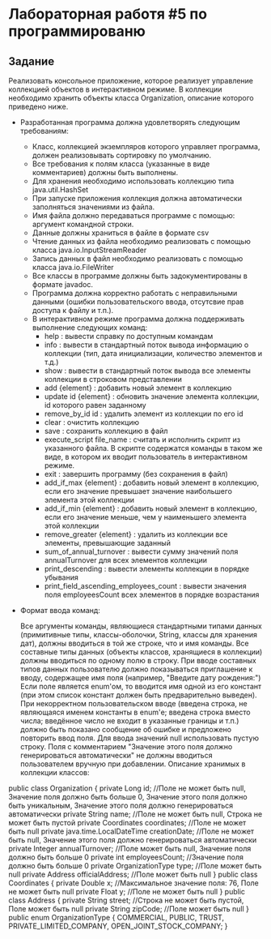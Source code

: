 # Лабораторная работя #5 по программированю

## Задание
Реализовать консольное приложение, которое реализует управление коллекцией объектов в интерактивном режиме. В коллекции необходимо хранить объекты класса Organization, описание которого приведено ниже.

- Разработанная программа должна удовлетворять следующим требованиям:
  - Класс, коллекцией экземпляров которого управляет программа, должен реализовывать сортировку по умолчанию.
  - Все требования к полям класса (указанные в виде комментариев) должны быть выполнены.
  - Для хранения необходимо использовать коллекцию типа java.util.HashSet
  - При запуске приложения коллекция должна автоматически заполняться значениями из файла.
  - Имя файла должно передаваться программе с помощью: аргумент командной строки.
  - Данные должны храниться в файле в формате csv
  - Чтение данных из файла необходимо реализовать с помощью класса java.io.InputStreamReader
  - Запись данных в файл необходимо реализовать с помощью класса java.io.FileWriter
  - Все классы в программе должны быть задокументированы в формате javadoc.
  - Программа должна корректно работать с неправильными данными (ошибки пользовательского ввода, отсутсвие прав доступа к файлу и т.п.).
  - В интерактивном режиме программа должна поддерживать выполнение следующих команд:
    - help : вывести справку по доступным командам
    - info : вывести в стандартный поток вывода информацию о коллекции (тип, дата инициализации, количество элементов и т.д.)
    - show : вывести в стандартный поток вывода все элементы коллекции в строковом представлении
    - add {element} : добавить новый элемент в коллекцию
    - update id {element} : обновить значение элемента коллекции, id которого равен заданному
    - remove_by_id id : удалить элемент из коллекции по его id
    - clear : очистить коллекцию
    - save : сохранить коллекцию в файл
    - execute_script file_name : считать и исполнить скрипт из указанного файла. В скрипте содержатся команды в таком же виде, в котором их вводит пользователь в интерактивном режиме.
    - exit : завершить программу (без сохранения в файл)
    - add_if_max {element} : добавить новый элемент в коллекцию, если его значение превышает значение наибольшего элемента этой коллекции
    - add_if_min {element} : добавить новый элемент в коллекцию, если его значение меньше, чем у наименьшего элемента этой коллекции
    - remove_greater {element} : удалить из коллекции все элементы, превышающие заданный
    - sum_of_annual_turnover : вывести сумму значений поля annualTurnover для всех элементов коллекции
    - print_descending : вывести элементы коллекции в порядке убывания
    - print_field_ascending_employees_count : вывести значения поля employeesCount всех элементов в порядке возрастания

- Формат ввода команд:

  Все аргументы команды, являющиеся стандартными типами данных (примитивные типы, классы-оболочки, String, классы для хранения дат), должны вводиться в той же строке, что и имя команды.
  Все составные типы данных (объекты классов, хранящиеся в коллекции) должны вводиться по одному полю в строку.
  При вводе составных типов данных пользователю должно показываться приглашение к вводу, содержащее имя поля (например, "Введите дату рождения:")
  Если поле является enum'ом, то вводится имя одной из его констант (при этом список констант должен быть предварительно выведен).
  При некорректном пользовательском вводе (введена строка, не являющаяся именем константы в enum'е; введена строка вместо числа; введённое число не входит в указанные границы и т.п.) должно быть показано сообщение об ошибке и предложено повторить ввод поля.
  Для ввода значений null использовать пустую строку.
  Поля с комментарием "Значение этого поля должно генерироваться автоматически" не должны вводиться пользователем вручную при добавлении.
  Описание хранимых в коллекции классов:

public class Organization {
    private Long id; //Поле не может быть null, Значение поля должно быть больше 0, Значение этого поля должно быть уникальным, Значение этого поля должно генерироваться автоматически
    private String name; //Поле не может быть null, Строка не может быть пустой
    private Coordinates coordinates; //Поле не может быть null
    private java.time.LocalDateTime creationDate; //Поле не может быть null, Значение этого поля должно генерироваться автоматически
    private Integer annualTurnover; //Поле может быть null, Значение поля должно быть больше 0
    private int employeesCount; //Значение поля должно быть больше 0
    private OrganizationType type; //Поле может быть null
    private Address officialAddress; //Поле может быть null
}
public class Coordinates {
    private Double x; //Максимальное значение поля: 76, Поле не может быть null
    private Float y; //Поле не может быть null
}
public class Address {
    private String street; //Строка не может быть пустой, Поле может быть null
    private String zipCode; //Поле может быть null
}
public enum OrganizationType {
    COMMERCIAL,
    PUBLIC,
    TRUST,
    PRIVATE_LIMITED_COMPANY,
    OPEN_JOINT_STOCK_COMPANY;
}
